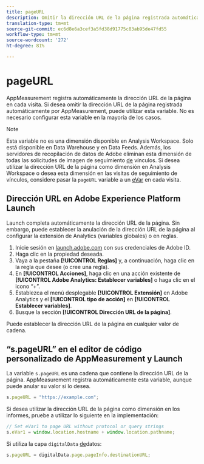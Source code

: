 ```yaml
---
title: pageURL
description: Omitir la dirección URL de la página registrada automáticamente en el sitio.
translation-type: tm+mt
source-git-commit: ec6d8e6a3cef3a5fd38d91775c83ab95de47fd55
workflow-type: tm+mt
source-wordcount: '272'
ht-degree: 81%

---
```



# pageURL

AppMeasurement registra automáticamente la dirección URL de la página en cada visita. Si desea omitir la dirección URL de la página registrada automáticamente por AppMeasurement, puede utilizar esta variable. No es necesario configurar esta variable en la mayoría de los casos.

>[!NOTE]
>
>Esta variable no es una dimensión disponible en Analysis Workspace. Solo está disponible en Data Warehouse y en Data Feeds. Además, los servidores de recopilación de datos de Adobe eliminan esta dimensión de todas las solicitudes de imagen de seguimiento [de](/help/implement/vars/functions/tl-method.md) vínculos. Si desea utilizar la dirección URL de la página como dimensión en Analysis Workspace o desea esta dimensión en las visitas de seguimiento de vínculos, considere pasar la `pageURL` variable a un [eVar](evar.md) en cada visita.

## Dirección URL en Adobe Experience Platform Launch

Launch completa automáticamente la dirección URL de la página. Sin embargo, puede establecer la anulación de la dirección URL de la página al configurar la extensión de Analytics (variables globales) o en reglas.

1. Inicie sesión en [launch.adobe.com](https://launch.adobe.com) con sus credenciales de Adobe ID.
2. Haga clic en la propiedad deseada.
3. Vaya a la pestaña **[!UICONTROL Reglas]** y, a continuación, haga clic en la regla que desee (o cree una regla).
4. En **[!UICONTROL Acciones]**, haga clic en una acción existente de **[!UICONTROL Adobe Analytics: Establecer variables]** o haga clic en el icono “+”.
5. Establezca el menú desplegable **[!UICONTROL Extensión]** en Adobe Analytics y el **[!UICONTROL tipo de acción]** en **[!UICONTROL Establecer variables]**.
6. Busque la sección **[!UICONTROL Dirección URL de la página]**.

Puede establecer la dirección URL de la página en cualquier valor de cadena.

## “s.pageURL” en el editor de código personalizado de AppMeasurement y Launch

La variable `s.pageURL` es una cadena que contiene la dirección URL de la página. AppMeasurement registra automáticamente esta variable, aunque puede anular su valor si lo desea.

```js
s.pageURL = "https://example.com";
```

Si desea utilizar la dirección URL de la página como dimensión en los informes, pruebe a utilizar lo siguiente en la implementación:

```js
// Set eVar1 to page URL without protocol or query strings
s.eVar1 = window.location.hostname + window.location.pathname;
```

Si utiliza la capa `digitalData` [de](../../prepare/data-layer.md)datos:

```js
s.pageURL = digitalData.page.pageInfo.destinationURL;
```
